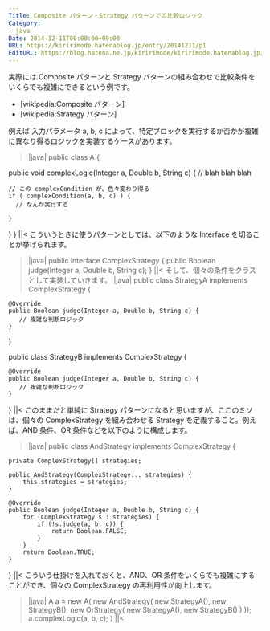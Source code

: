 ```yaml
---
Title: Composite パターン・Strategy パターンでの比較ロジック
Category:
- java
Date: 2014-12-11T00:00:00+09:00
URL: https://kiririmode.hatenablog.jp/entry/20141211/p1
EditURL: https://blog.hatena.ne.jp/kiririmode/kiririmode.hatenablog.jp/atom/entry/8454420450078209268
---
```


実際には Composite パターンと Strategy パターンの組み合わせで比較条件をいくらでも複雑にできるという例です。
- [wikipedia:Composite パターン]
- [wikipedia:Strategy パターン]

例えば 入力パラメータ a, b, c によって、特定ブロックを実行するか否かが複雑に異なり得るロジックを実装するケースがあります。
>|java|
public class A {

  public void complexLogic(Integer a, Double b, String c) {
    // blah blah blah

    // この complexCondition が、色々変わり得る
    if ( complexCondition(a, b, c) ) {
      // なんか実行する

    }
  }
}
||<
こういうときに使うパターンとしては、以下のような Interface を切ることが挙げられます。
>|java|
  public interface ComplexStrategy {
    public Boolean judge(Integer a, Double b, String c);
  }
||<
そして、個々の条件をクラスとして実装していきます。
>|java|
  public class StrategyA implements ComplexStrategy {

    @Override
    public Boolean judge(Integer a, Double b, String c) {
       // 複雑な判断ロジック
    }
  }

  public class StrategyB implements ComplexStrategy {

    @Override
    public Boolean judge(Integer a, Double b, String c) {
       // 複雑な判断ロジック
    }
  }
||<
このままだと単純に Strategy パターンになると思いますが、ここのミソは、個々の ComplexStrategy を組み合わせる Strategy を定義すること。例えば、AND 条件、OR 条件などを以下のように構成します。
>|java|
  public class AndStrategy implements ComplexStrategy {

    private ComplexStrategy[] strategies;

    public AndStrategy(ComplexStrategy... strategies) {
        this.strategies = strategies;
    }

    @Override
    public Boolean judge(Integer a, Double b, String c) {
        for (ComplexStrategy s : strategies) {
            if (!s.judge(a, b, c)) {
                return Boolean.FALSE;
            }
        }
        return Boolean.TRUE;
    }
  }
||<
こういう仕掛けを入れておくと、AND、OR 条件をいくらでも複雑にすることができ、個々の ComplexStrategy の再利用性が向上します。

>|java|
  A a = new A(
     new AndStrategy(
        new StrategyA(),
        new StrategyB(),
        new OrStrategy(
            new StrategyA(),
            new StrategyB()
        )
    ));
  a.complexLogic(a, b, c);
)
||<
